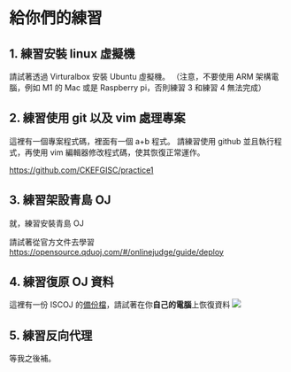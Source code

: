 # 給你們的練習

## 1. 練習安裝 linux 虛擬機

請試著透過 Virturalbox 安裝 Ubuntu 虛擬機。
（注意，不要使用 ARM 架構電腦，例如 M1 的 Mac 或是 Raspberry pi，否則練習 3 和練習 4 無法完成）

## 2. 練習使用 git 以及 vim 處理專案

這裡有一個專案程式碼，裡面有一個 a+b 程式。
請練習使用 github 並且執行程式，再使用 vim 編輯器修改程式碼，使其恢復正常運作。

https://github.com/CKEFGISC/practice1

## 3. 練習架設青島 OJ

就，練習安裝青島 OJ

請試著從官方文件去學習
https://opensource.qduoj.com/#/onlinejudge/guide/deploy

## 4. 練習復原 OJ 資料

這裡有一份 ISCOJ 的[備份檔](https://www.dropbox.com/s/ga22igpgfj2aedb/db_backup_2023_06_16_19_28_09.sql?dl=0)，請試著在你**自己的電腦**上恢復資料
![](https://hackmd.io/_uploads/BJ97CVzK2.png)

## 5. 練習反向代理

等我之後補。
